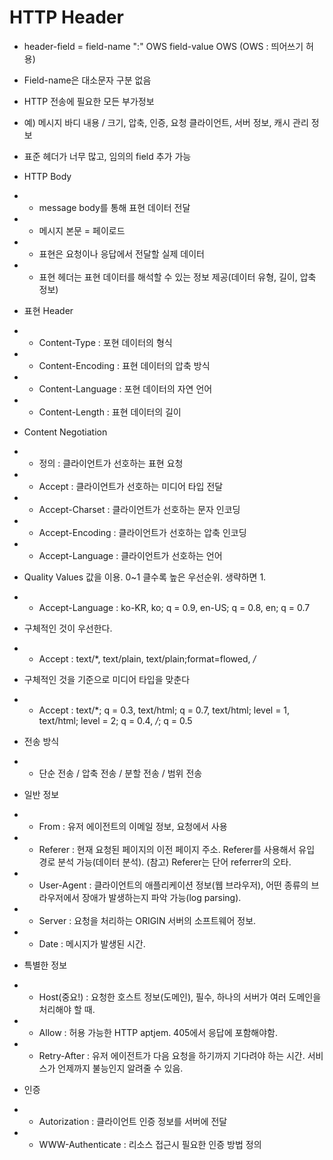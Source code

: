 HTTP Header
===========
* header-field = field-name ":" OWS field-value OWS (OWS : 띄어쓰기 허용)
* Field-name은 대소문자 구분 없음
* HTTP 전송에 필요한 모든 부가정보
* 예) 메시지 바디 내용 / 크기, 압축, 인증, 요청 클라이언트, 서버 정보, 캐시 관리 정보
* 표준 헤더가 너무 많고, 임의의 field 추가 가능

* HTTP Body
* * message body를 통해 표현 데이터 전달
* * 메시지 본문 = 페이로드
* * 표현은 요청이나 응답에서 전달할 실제 데이터
* * 표현 헤더는 표현 데이터를 해석할 수 있는 정보 제공(데이터 유형, 길이, 압축 정보)

* 표현 Header
* * Content-Type : 포현 데이터의 형식
* * Content-Encoding : 표현 데이터의 압축 방식
* * Content-Language : 포현 데이터의 자연 언어
* * Content-Length : 표현 데이터의 길이

* Content Negotiation
* * 정의 : 클라이언트가 선호하는 표현 요청
* * Accept : 클라이언트가 선호하는 미디어 타입 전달
* * Accept-Charset : 클라이언트가 선호하는 문자 인코딩
* * Accept-Encoding : 클라이언트가 선호하는 압축 인코딩
* * Accept-Language : 클라이언트가 선호하는 언어
* Quality Values 값을 이용. 0~1 클수록 높은 우선순위. 생략하면 1. 
* * Accept-Language : ko-KR, ko; q = 0.9, en-US; q = 0.8, en; q = 0.7
* 구체적인 것이 우선한다. 
* * Accept : text/*, text/plain, text/plain;format=flowed, */*
* 구체적인 것을 기준으로 미디어 타입을 맞춘다
* * Accept : text/*; q = 0.3, text/html; q = 0.7, text/html; level = 1, text/html; level = 2; q = 0.4, */*; q = 0.5

* 전송 방식
* * 단순 전송 / 압축 전송 / 분할 전송 / 범위 전송

* 일반 정보
* * From : 유저 에이전트의 이메일 정보, 요청에서 사용
* * Referer : 현재 요청된 페이지의 이전 페이지 주소. Referer를 사용해서 유입 경로 분석 가능(데이터 분석). (참고) Referer는 단어 referrer의 오타.
* * User-Agent : 클라이언트의 애플리케이션 정보(웹 브라우저), 어떤 종류의 브라우저에서 장애가 발생하는지 파악 가능(log parsing).
* * Server : 요청을 처리하는 ORIGIN 서버의 소프트웨어 정보.
* * Date : 메시지가 발생된 시간.

* 특별한 정보
* * Host(중요!) : 요청한 호스트 정보(도메인), 필수, 하나의 서버가 여러 도메인을 처리해야 할 때.
* * Allow : 허용 가능한 HTTP aptjem. 405에서 응답에 포함해야함.
* * Retry-After : 유저 에이전트가 다음 요청을 하기까지 기다려야 하는 시간. 서비스가 언제까지 불능인지 알려줄 수 있음.

* 인증
* * Autorization : 클라이언트 인증 정보를 서버에 전달
* * WWW-Authenticate : 리소스 접근시 필요한 인증 방법 정의
